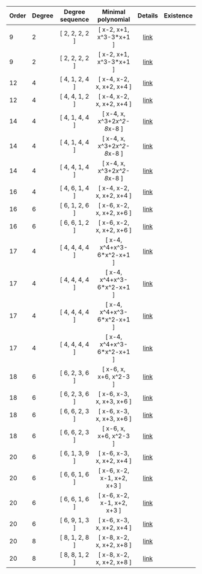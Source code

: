  |Order|Degree|Degree sequence |Minimal polynomial| Details|Existence|
|:---|:---|:--------: |:---------:| :---:| :----:|
|9|2|[ 2, 2, 2, 2 ]|[ x-2, x+1, x^3-3*x+1 ]| [link](data2-9-1.txt)|  |
|9|2|[ 2, 2, 2, 2 ]|[ x-2, x+1, x^3-3*x+1 ]| [link](data2-9-2.txt)|  |
|12|4|[ 4, 1, 2, 4 ]|[ x-4, x-2, x, x+2, x+4 ]| [link](data4-12-1.txt)|  |
|12|4|[ 4, 4, 1, 2 ]|[ x-4, x-2, x, x+2, x+4 ]| [link](data4-12-2.txt)|  |
|14|4|[ 4, 1, 4, 4 ]|[ x-4, x, x^3+2*x^2-8*x-8 ]| [link](data4-14-1.txt)|  |
|14|4|[ 4, 1, 4, 4 ]|[ x-4, x, x^3+2*x^2-8*x-8 ]| [link](data4-14-2.txt)|  |
|14|4|[ 4, 4, 1, 4 ]|[ x-4, x, x^3+2*x^2-8*x-8 ]| [link](data4-14-3.txt)|  |
|16|4|[ 4, 6, 1, 4 ]|[ x-4, x-2, x, x+2, x+4 ]| [link](data4-16-1.txt)|  |
|16|6|[ 6, 1, 2, 6 ]|[ x-6, x-2, x, x+2, x+6 ]| [link](data6-16-1.txt)|  |
|16|6|[ 6, 6, 1, 2 ]|[ x-6, x-2, x, x+2, x+6 ]| [link](data6-16-2.txt)|  |
|17|4|[ 4, 4, 4, 4 ]|[ x-4, x^4+x^3-6*x^2-x+1 ]| [link](data4-17-1.txt)|  |
|17|4|[ 4, 4, 4, 4 ]|[ x-4, x^4+x^3-6*x^2-x+1 ]| [link](data4-17-2.txt)|  |
|17|4|[ 4, 4, 4, 4 ]|[ x-4, x^4+x^3-6*x^2-x+1 ]| [link](data4-17-3.txt)|  |
|17|4|[ 4, 4, 4, 4 ]|[ x-4, x^4+x^3-6*x^2-x+1 ]| [link](data4-17-4.txt)|  |
|18|6|[ 6, 2, 3, 6 ]|[ x-6, x, x+6, x^2-3 ]| [link](data6-18-1.txt)|  |
|18|6|[ 6, 2, 3, 6 ]|[ x-6, x-3, x, x+3, x+6 ]| [link](data6-18-2.txt)|  |
|18|6|[ 6, 6, 2, 3 ]|[ x-6, x-3, x, x+3, x+6 ]| [link](data6-18-3.txt)|  |
|18|6|[ 6, 6, 2, 3 ]|[ x-6, x, x+6, x^2-3 ]| [link](data6-18-4.txt)|  |
|20|6|[ 6, 1, 3, 9 ]|[ x-6, x-3, x, x+2, x+4 ]| [link](data6-20-1.txt)|  |
|20|6|[ 6, 6, 1, 6 ]|[ x-6, x-2, x-1, x+2, x+3 ]| [link](data6-20-2.txt)|  |
|20|6|[ 6, 6, 1, 6 ]|[ x-6, x-2, x-1, x+2, x+3 ]| [link](data6-20-3.txt)|  |
|20|6|[ 6, 9, 1, 3 ]|[ x-6, x-3, x, x+2, x+4 ]| [link](data6-20-4.txt)|  |
|20|8|[ 8, 1, 2, 8 ]|[ x-8, x-2, x, x+2, x+8 ]| [link](data8-20-1.txt)|  |
|20|8|[ 8, 8, 1, 2 ]|[ x-8, x-2, x, x+2, x+8 ]| [link](data8-20-2.txt)|  |
